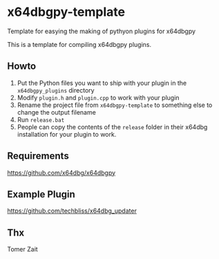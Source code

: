 # x64dbgpy-template

Template for easying the making of pythyon plugins for x64dbgpy

This is a template for compiling x64dbgpy plugins.

## Howto

1. Put the Python files you want to ship with your plugin in the `x64dbgpy_plugins` directory
2. Modify `plugin.h` and `plugin.cpp` to work with your plugin
3. Rename the project file from `x64dbgpy-template` to something else to change the output filename
3. Run `release.bat`
4. People can copy the contents of the `release` folder in their x64dbg installation for your plugin to work.

## Requirements

https://github.com/x64dbg/x64dbgpy

## Example Plugin

https://github.com/techbliss/x64dbg_updater

## Thx

Tomer Zait



